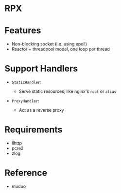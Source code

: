 # RPX

# Features

- Non-blocking socket (i.e. using epoll)
- Reactor + threadpool model, one loop per thread

# Support Handlers

- `StaticHandler`:
  - Serve static resources, like nginx's `root` or `alias`

- `ProxyHandler`:
  - Act as a reverse proxy

# Requirements

- llhttp
- pcre2
- zlog

# Reference

- muduo

